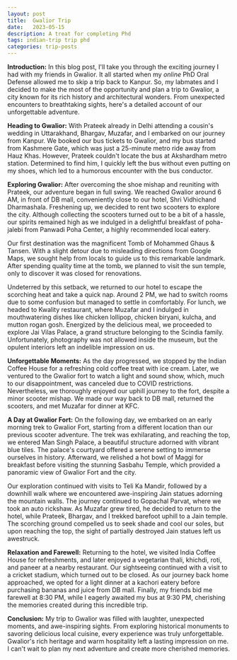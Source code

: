```yaml
---
layout: post
title:  Gwalior Trip
date:   2023-05-15 
description: A treat for completing Phd 
tags: indian-trip trip phd
categories: trip-posts
---
```

**Introduction:**
In this blog post, I'll take you through the exciting journey I had with my friends in Gwalior. It all started when my *online* PhD Oral Defense allowed me to skip a trip back to Kanpur. So, my labmates and I decided to make the most of the opportunity and plan a trip to Gwalior, a city known for its rich history and architectural wonders. From unexpected encounters to breathtaking sights, here's a detailed account of our unforgettable adventure.

**Heading to Gwalior:**
With Prateek already in Delhi attending a cousin's wedding in Uttarakhand, Bhargav, Muzafar, and I embarked on our journey from Kanpur. We booked our bus tickets to Gwalior, and my bus started from Kashmere Gate, which was just a 25-minute metro ride away from Hauz Khas. However, Prateek couldn't locate the bus at Akshardham metro station. Determined to find him, I quickly left the bus without even putting on my shoes, which led to a humorous encounter with the bus conductor.

**Exploring Gwalior:**
After overcoming the shoe mishap and reuniting with Prateek, our adventure began in full swing. We reached Gwalior around 6 AM, in front of DB mall, conveniently close to our hotel, Shri Vidhichand Dharmashala. Freshening up, we decided to rent two scooters to explore the city. Although collecting the scooters turned out to be a bit of a hassle, our spirits remained high as we indulged in a delightful breakfast of poha-jalebi from Panwadi Poha Center, a highly recommended local eatery.

Our first destination was the magnificent Tomb of Mohammed Ghaus & Tansen. With a slight detour due to misleading directions from Google Maps, we sought help from locals to guide us to this remarkable landmark. After spending quality time at the tomb, we planned to visit the sun temple, only to discover it was closed for renovations.

Undeterred by this setback, we returned to our hotel to escape the scorching heat and take a quick nap. Around 2 PM, we had to switch rooms due to some confusion but managed to settle in comfortably. For lunch, we headed to Kwality restaurant, where Muzafar and I indulged in mouthwatering dishes like chicken lollipop, chicken biryani, kulcha, and mutton rogan gosh. Energized by the delicious meal, we proceeded to explore Jai Vilas Palace, a grand structure belonging to the Scindia family. Unfortunately, photography was not allowed inside the museum, but the opulent interiors left an indelible impression on us.

**Unforgettable Moments:**
As the day progressed, we stopped by the Indian Coffee House for a refreshing cold coffee treat with ice cream. Later, we ventured to the Gwalior fort to watch a light and sound show, which, much to our disappointment, was canceled due to COVID restrictions. Nevertheless, we thoroughly enjoyed our uphill journey to the fort, despite a minor scooter mishap. We made our way back to DB mall, returned the scooters, and met Muzafar for dinner at KFC.

**A Day at Gwalior Fort:**
On the following day, we embarked on an early morning trek to Gwalior Fort, starting from a different location than our previous scooter adventure. The trek was exhilarating, and reaching the top, we entered Man Singh Palace, a beautiful structure adorned with vibrant blue tiles. The palace's courtyard offered a serene setting to immerse ourselves in history. Afterward, we relished a hot bowl of Maggi for breakfast before visiting the stunning Sasbahu Temple, which provided a panoramic view of Gwalior Fort and the city.

Our exploration continued with visits to Teli Ka Mandir, followed by a downhill walk where we encountered awe-inspiring Jain statues adorning the mountain walls. The journey continued to Gopachal Parvat, where we took an auto rickshaw. As Muzafar grew tired, he decided to return to the hotel, while Prateek, Bhargav, and I trekked barefoot uphill to a Jain temple. The scorching ground compelled us to seek shade and cool our soles, but upon reaching the top, the sight of partially destroyed Jain statues left us awestruck.

**Relaxation and Farewell:**
Returning to the hotel, we visited India Coffee House for refreshments, and later enjoyed a vegetarian thali, khichdi, roti, and paneer at a nearby restaurant. Our sightseeing continued with a visit to a cricket stadium, which turned out to be closed. As our journey back home approached, we opted for a light dinner at a kachori eatery before purchasing bananas and juice from DB mall. Finally, my friends bid me farewell at 8:30 PM, while I eagerly awaited my bus at 9:30 PM, cherishing the memories created during this incredible trip.

**Conclusion:**
My trip to Gwalior was filled with laughter, unexpected moments, and awe-inspiring sights. From exploring historical monuments to savoring delicious local cuisine, every experience was truly unforgettable. Gwalior's rich heritage and warm hospitality left a lasting impression on me. I can't wait to plan my next adventure and create more cherished memories.